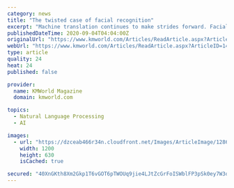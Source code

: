 ```yaml
---
category: news
title: "The twisted case of facial recognition"
excerpt: "Machine translation continues to make strides forward. Facial recognition, on the other hand, has entered the twilight zone."
publishedDateTime: 2020-09-04T04:04:00Z
originalUrl: "https://www.kmworld.com/Articles/ReadArticle.aspx?ArticleID=142477"
webUrl: "https://www.kmworld.com/Articles/ReadArticle.aspx?ArticleID=142477"
type: article
quality: 24
heat: 24
published: false

provider:
  name: KMWorld Magazine
  domain: kmworld.com

topics:
  - Natural Language Processing
  - AI

images:
  - url: "https://dzceab466r34n.cloudfront.net/Images/ArticleImage/128674-1200-BY-630-_2ND-COGNITIVE-COMPUTING-HADLEY-AND-SUE-ORG.jpg"
    width: 1200
    height: 630
    isCached: true

secured: "40XnGKth8Xm2Gkp1T6vGOT6pTWOUq9jie4LJtZcGrFoISWblFP3pSk0ey7W3o/DGNd0dOPveEse92HH0qkim02lBMCwjrOId+lBJ1XJCibmlXnExTFG31uVA+ogBMgqsQMMiFHHrUzZvcRvlhQNuXGMP1LVc2PyQNNPIE7YW/4W9/MytX+NiG6K5w3veOZDn/1FwpFBhVQ4VLxoCiGoYSnk3Fc3y/sUZol4LoEMgLoJgjzHD3rS1TyEHGhzO9fefcS1gz9bJKDkvnh7FZ/lFfHbMbgSykEg3uRCX1OOwc6YNdvuySItT7N2BWt5DGoCGuAxbOP063sf5ydYijnQAZU3znk/hQKLepbIBwCEFkMQ=;Q+VjO87gFUfH511k499ncA=="
---
```


